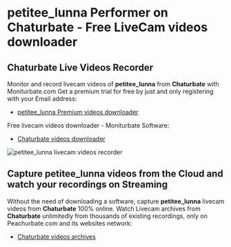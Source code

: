 # petitee_lunna Performer on Chaturbate - Free LiveCam videos downloader

## Chaturbate Live Videos Recorder

Monitor and record livecam videos of **petitee_lunna** from **Chaturbate** with Moniturbate.com
Get a premium trial for free by just and only registering with your Email address:
* [petitee_lunna Premium videos downloader](https://moniturbate.com/request-demo-licence-key.html)

Free livecam videos downloader - Moniturbate Software:
* [Chaturbate videos downloader](https://moniturbate.com/moniturbate-download-software.html)

![petitee_lunna livecam videos recorder](https://peachurnet.com/templates/moniturbate-software.png)


## Capture petitee_lunna videos from the Cloud and watch your recordings on Streaming

Without the need of downloading a software, capture **petitee_lunna** livecam videos from **Chaturbate** 100% online.
Watch Livecam archives from **Chaturbate** unlimitedly from thousands of existing recordings, only on Peachurbate.com and its websites network:
* [Chaturbate videos archives](https://peachurnet.com/)